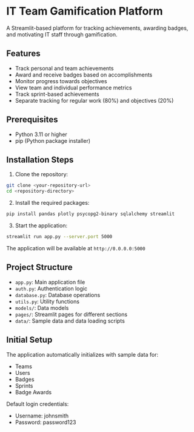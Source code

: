 
# IT Team Gamification Platform

A Streamlit-based platform for tracking achievements, awarding badges, and motivating IT staff through gamification.

## Features
- Track personal and team achievements
- Award and receive badges based on accomplishments
- Monitor progress towards objectives
- View team and individual performance metrics
- Track sprint-based achievements
- Separate tracking for regular work (80%) and objectives (20%)

## Prerequisites
- Python 3.11 or higher
- pip (Python package installer)

## Installation Steps

1. Clone the repository:
```bash
git clone <your-repository-url>
cd <repository-directory>
```

2. Install the required packages:
```bash
pip install pandas plotly psycopg2-binary sqlalchemy streamlit
```

3. Start the application:
```bash
streamlit run app.py --server.port 5000
```

The application will be available at `http://0.0.0.0:5000`

## Project Structure
- `app.py`: Main application file
- `auth.py`: Authentication logic
- `database.py`: Database operations
- `utils.py`: Utility functions
- `models/`: Data models
- `pages/`: Streamlit pages for different sections
- `data/`: Sample data and data loading scripts

## Initial Setup
The application automatically initializes with sample data for:
- Teams
- Users
- Badges
- Sprints
- Badge Awards

Default login credentials:
- Username: johnsmith
- Password: password123
